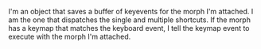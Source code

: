 I'm an object that saves a buffer of keyevents for the morph I'm attached.
I am the one that dispatches the single and multiple shortcuts.
If the morph has a keymap that matches the keyboard event, I tell the keymap event to execute with the morph I'm attached.